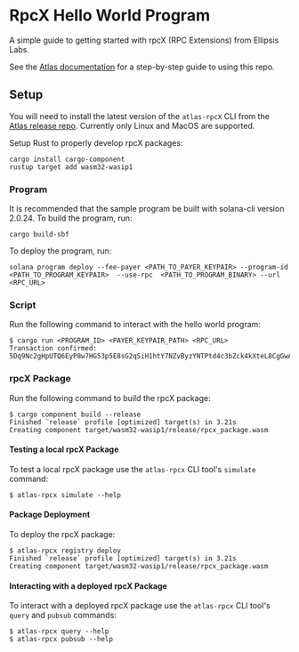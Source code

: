 # RpcX Hello World Program

A simple guide to getting started with rpcX (RPC Extensions) from Ellipsis Labs.

See the [Atlas documentation](https://docs.atlas.xyz/rpc/rpcx/tutorial/custom) for a step-by-step guide to using this repo.

## Setup

You will need to install the latest version of the `atlas-rpcX` CLI from the [Atlas release repo](https://github.com/Ellipsis-Labs/atlas-release/releases). Currently only Linux and MacOS are supported.

Setup Rust to properly develop rpcX packages:
```shell
cargo install cargo-component
rustup target add wasm32-wasip1
```

### Program

It is recommended that the sample program be built with solana-cli
version 2.0.24. To build the program, run:

```shell
cargo build-sbf
```

To deploy the program, run:
```shell
solana program deploy --fee-payer <PATH_TO_PAYER_KEYPAIR> --program-id <PATH_TO_PROGRAM_KEYPAIR>  --use-rpc  <PATH_TO_PROGRAM_BINARY> --url <RPC_URL>
```

### Script

Run the following command to interact with the hello world program:

```shell
$ cargo run <PROGRAM_ID> <PAYER_KEYPAIR_PATH> <RPC_URL>
Transaction confirmed: 5Dq9Nc2gHpUTQ6EyP8w7HG53p5E8sG2qSiH1htY7NZvByzYNTPtd4c3bZck4kXteL8CgGwAwKb3JEy69r415r8gK
```

### rpcX Package

Run the following command to build the rpcX package:

```shell
$ cargo component build --release
Finished `release` profile [optimized] target(s) in 3.21s
Creating component target/wasm32-wasip1/release/rpcx_package.wasm
```

#### Testing a local rpcX Package
To test a local rpcX package use the `atlas-rpcx` CLI tool's `simulate` command:

```shell
$ atlas-rpcx simulate --help
```

#### Package Deployment
To deploy the rpcX package:

```shell
$ atlas-rpcx registry deploy
Finished `release` profile [optimized] target(s) in 3.21s
Creating component target/wasm32-wasip1/release/rpcx_package.wasm
```

#### Interacting with a deployed rpcX Package
To interact with a deployed rpcX package use the `atlas-rpcx` CLI tool's `query` and `pubsub` commands:

```shell
$ atlas-rpcx query --help
$ atlas-rpcx pubsub --help
```